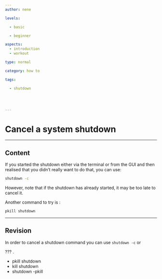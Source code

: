 ```yaml
---
author: nene

levels:

  - basic

  - beginner

aspects:
  - introduction
  - workout

type: normal

category: how to

tags:

  - shutdown




---
```


# Cancel a system shutdown

---
## Content

If you started the shutdown either via the terminal or from the GUI and then realised that you didn’t really want to do that, you can use:

```bash
shutdown -c
```
However, note that if the shutdown has already started, it may be too late to cancel it.

Another command to try is :
```bash
pkill shutdown
```

---
## Revision

In order to cancel a shutdown command you can use `shutdown -c` or 

??? .


* pkill shutdown
* kill shutdown
* shutdown -pkill

 
 
